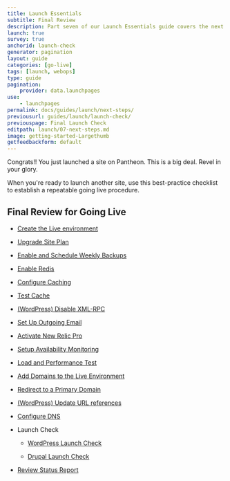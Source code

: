 ```yaml
---
title: Launch Essentials
subtitle: Final Review
description: Part seven of our Launch Essentials guide covers the next steps to take after your site goes live.
launch: true
survey: true
anchorid: launch-check
generator: pagination
layout: guide
categories: [go-live]
tags: [launch, webops]
type: guide
pagination:
    provider: data.launchpages
use:
    - launchpages
permalink: docs/guides/launch/next-steps/
previousurl: guides/launch/launch-check/
previouspage: Final Launch Check
editpath: launch/07-next-steps.md
image: getting-started-Largethumb
getfeedbackform: default
---
```

Congrats!! You just launched a site on Pantheon. This is a big deal. Revel in your glory.

When you're ready to launch another site, use this best-practice checklist to establish a repeatable going live procedure.

## Final Review for Going Live

- [Create the Live environment](/guides/quickstart/create-test-live/)

- [Upgrade Site Plan](/guides/launch/plans/)

- [Enable and Schedule Weekly Backups](/guides/launch/launch-check/)

- [Enable Redis](/object-cache#enable-object-cache)

- [Configure Caching](/global-cdn-caching/)

- [Test Cache](/test-global-cdn-caching/)

- [(WordPress) Disable XML-RPC](/wordpress-best-practices/#avoid-xml-rpc-attacks)

- [Set Up Outgoing Email](/email/)

- [Activate New Relic Pro](/new-relic/#activate-new-relic-apm-pro)

- [Setup Availability Monitoring](/new-relic/#configure-ping-monitors-for-availability)

- [Load and Performance Test](/load-and-performance-testing/)

- [Add Domains to the Live Environment](/guides/launch/domains/)

- [Redirect to a Primary Domain](/guides/launch/redirects/)

- [(WordPress) Update URL references](/wordpress-broken-links#fix-wordpress-content-references-to-the-wrong-domain-after-cloning)

- [Configure DNS](/guides/launch/domains/)

- Launch Check

  - [WordPress Launch Check](/wordpress-launch-check/)

  - [Drupal Launch Check](/drupal-launch-check/)

- [Review Status Report](/guides/launch/launch-check/)
